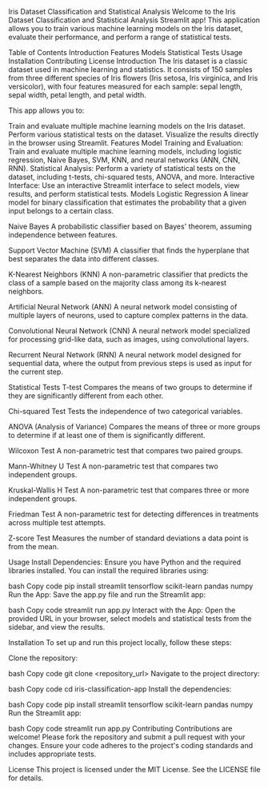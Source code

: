 Iris Dataset Classification and Statistical Analysis
Welcome to the Iris Dataset Classification and Statistical Analysis Streamlit app! This application allows you to train various machine learning models on the Iris dataset, evaluate their performance, and perform a range of statistical tests.

Table of Contents
Introduction
Features
Models
Statistical Tests
Usage
Installation
Contributing
License
Introduction
The Iris dataset is a classic dataset used in machine learning and statistics. It consists of 150 samples from three different species of Iris flowers (Iris setosa, Iris virginica, and Iris versicolor), with four features measured for each sample: sepal length, sepal width, petal length, and petal width.

This app allows you to:

Train and evaluate multiple machine learning models on the Iris dataset.
Perform various statistical tests on the dataset.
Visualize the results directly in the browser using Streamlit.
Features
Model Training and Evaluation: Train and evaluate multiple machine learning models, including logistic regression, Naive Bayes, SVM, KNN, and neural networks (ANN, CNN, RNN).
Statistical Analysis: Perform a variety of statistical tests on the dataset, including t-tests, chi-squared tests, ANOVA, and more.
Interactive Interface: Use an interactive Streamlit interface to select models, view results, and perform statistical tests.
Models
Logistic Regression
A linear model for binary classification that estimates the probability that a given input belongs to a certain class.

Naive Bayes
A probabilistic classifier based on Bayes' theorem, assuming independence between features.

Support Vector Machine (SVM)
A classifier that finds the hyperplane that best separates the data into different classes.

K-Nearest Neighbors (KNN)
A non-parametric classifier that predicts the class of a sample based on the majority class among its k-nearest neighbors.

Artificial Neural Network (ANN)
A neural network model consisting of multiple layers of neurons, used to capture complex patterns in the data.

Convolutional Neural Network (CNN)
A neural network model specialized for processing grid-like data, such as images, using convolutional layers.

Recurrent Neural Network (RNN)
A neural network model designed for sequential data, where the output from previous steps is used as input for the current step.

Statistical Tests
T-test
Compares the means of two groups to determine if they are significantly different from each other.

Chi-squared Test
Tests the independence of two categorical variables.

ANOVA (Analysis of Variance)
Compares the means of three or more groups to determine if at least one of them is significantly different.

Wilcoxon Test
A non-parametric test that compares two paired groups.

Mann-Whitney U Test
A non-parametric test that compares two independent groups.

Kruskal-Wallis H Test
A non-parametric test that compares three or more independent groups.

Friedman Test
A non-parametric test for detecting differences in treatments across multiple test attempts.

Z-score Test
Measures the number of standard deviations a data point is from the mean.

Usage
Install Dependencies: Ensure you have Python and the required libraries installed. You can install the required libraries using:

bash
Copy code
pip install streamlit tensorflow scikit-learn pandas numpy
Run the App: Save the app.py file and run the Streamlit app:

bash
Copy code
streamlit run app.py
Interact with the App: Open the provided URL in your browser, select models and statistical tests from the sidebar, and view the results.

Installation
To set up and run this project locally, follow these steps:

Clone the repository:

bash
Copy code
git clone <repository_url>
Navigate to the project directory:

bash
Copy code
cd iris-classification-app
Install the dependencies:

bash
Copy code
pip install streamlit tensorflow scikit-learn pandas numpy
Run the Streamlit app:

bash
Copy code
streamlit run app.py
Contributing
Contributions are welcome! Please fork the repository and submit a pull request with your changes. Ensure your code adheres to the project's coding standards and includes appropriate tests.

License
This project is licensed under the MIT License. See the LICENSE file for details.
